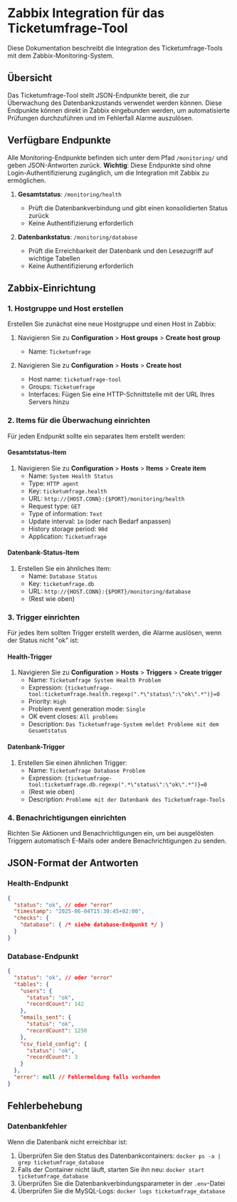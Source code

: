 # Zabbix Integration für das Ticketumfrage-Tool

Diese Dokumentation beschreibt die Integration des Ticketumfrage-Tools mit dem Zabbix-Monitoring-System.

## Übersicht

Das Ticketumfrage-Tool stellt JSON-Endpunkte bereit, die zur Überwachung des Datenbankzustands verwendet werden können. Diese Endpunkte können direkt in Zabbix eingebunden werden, um automatisierte Prüfungen durchzuführen und im Fehlerfall Alarme auszulösen.

## Verfügbare Endpunkte

Alle Monitoring-Endpunkte befinden sich unter dem Pfad `/monitoring/` und geben JSON-Antworten zurück. **Wichtig**: Diese Endpunkte sind ohne Login-Authentifizierung zugänglich, um die Integration mit Zabbix zu ermöglichen.

1. **Gesamtstatus**: `/monitoring/health`
   - Prüft die Datenbankverbindung und gibt einen konsolidierten Status zurück
   - Keine Authentifizierung erforderlich
   
2. **Datenbankstatus**: `/monitoring/database`
   - Prüft die Erreichbarkeit der Datenbank und den Lesezugriff auf wichtige Tabellen
   - Keine Authentifizierung erforderlich

## Zabbix-Einrichtung

### 1. Hostgruppe und Host erstellen

Erstellen Sie zunächst eine neue Hostgruppe und einen Host in Zabbix:

1. Navigieren Sie zu **Configuration** > **Host groups** > **Create host group**
   - Name: `Ticketumfrage`

2. Navigieren Sie zu **Configuration** > **Hosts** > **Create host**
   - Host name: `ticketumfrage-tool`
   - Groups: `Ticketumfrage`
   - Interfaces: Fügen Sie eine HTTP-Schnittstelle mit der URL Ihres Servers hinzu

### 2. Items für die Überwachung einrichten

Für jeden Endpunkt sollte ein separates Item erstellt werden:

#### Gesamtstatus-Item

1. Navigieren Sie zu **Configuration** > **Hosts** > **Items** > **Create item**
   - Name: `System Health Status`
   - Type: `HTTP agent`
   - Key: `ticketumfrage.health`
   - URL: `http://{HOST.CONN}:{$PORT}/monitoring/health`
   - Request type: `GET`
   - Type of information: `Text`
   - Update interval: `1m` (oder nach Bedarf anpassen)
   - History storage period: `90d`
   - Application: `Ticketumfrage`

#### Datenbank-Status-Item

1. Erstellen Sie ein ähnliches Item:
   - Name: `Database Status`
   - Key: `ticketumfrage.db`
   - URL: `http://{HOST.CONN}:{$PORT}/monitoring/database`
   - (Rest wie oben)

### 3. Trigger einrichten

Für jedes Item sollten Trigger erstellt werden, die Alarme auslösen, wenn der Status nicht "ok" ist:

#### Health-Trigger

1. Navigieren Sie zu **Configuration** > **Hosts** > **Triggers** > **Create trigger**
   - Name: `Ticketumfrage System Health Problem`
   - Expression: `{ticketumfrage-tool:ticketumfrage.health.regexp(".*\"status\":\"ok\".*")}=0`
   - Priority: `High`
   - Problem event generation mode: `Single`
   - OK event closes: `All problems`
   - Description: `Das Ticketumfrage-System meldet Probleme mit dem Gesamtstatus`

#### Datenbank-Trigger

1. Erstellen Sie einen ähnlichen Trigger:
   - Name: `Ticketumfrage Database Problem`
   - Expression: `{ticketumfrage-tool:ticketumfrage.db.regexp(".*\"status\":\"ok\".*")}=0`
   - (Rest wie oben)
   - Description: `Probleme mit der Datenbank des Ticketumfrage-Tools`

### 4. Benachrichtigungen einrichten

Richten Sie Aktionen und Benachrichtigungen ein, um bei ausgelösten Triggern automatisch E-Mails oder andere Benachrichtigungen zu senden.

## JSON-Format der Antworten

### Health-Endpunkt

```json
{
  "status": "ok", // oder "error"
  "timestamp": "2025-06-04T15:30:45+02:00",
  "checks": {
    "database": { /* siehe database-Endpunkt */ }
  }
}
```

### Database-Endpunkt

```json
{
  "status": "ok", // oder "error"
  "tables": {
    "users": {
      "status": "ok",
      "recordCount": 142
    },
    "emails_sent": {
      "status": "ok",
      "recordCount": 1250
    },
    "csv_field_config": {
      "status": "ok",
      "recordCount": 3
    }
  },
  "error": null // Fehlermeldung falls vorhanden
}
```

## Fehlerbehebung

### Datenbankfehler

Wenn die Datenbank nicht erreichbar ist:
1. Überprüfen Sie den Status des Datenbankcontainers: `docker ps -a | grep ticketumfrage_database`
2. Falls der Container nicht läuft, starten Sie ihn neu: `docker start ticketumfrage_database`
3. Überprüfen Sie die Datenbankverbindungsparameter in der `.env`-Datei
4. Überprüfen Sie die MySQL-Logs: `docker logs ticketumfrage_database`
